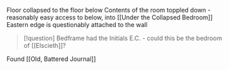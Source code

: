 Floor collapsed to the floor below
Contents of the room toppled down - reasonably easy access to below, into [[Under the Collapsed Bedroom]]
Eastern edge is questionably attached to the wall

>[!question]
>Bedframe had the Initials E.C. - could this be the bedroom of [[Elscieth]]?

Found [[Old, Battered Journal]]